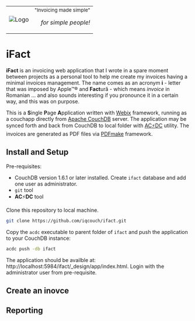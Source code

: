
<table border="0">
  <tr>
    <td>
    <img src="https://github.com/iqcouch/ifact/blob/master/Logo.png" alt="Logo"></img>
    </td>
    <td>
    <small>"Invoicing made simple"</small>  <br/><p align="right"><em>for simple people!</em></p>
    </td>
  </tr>
</table>


# iFact

**iFact** is an invoicing web application that I wrote in a spare moment between projects as a personal tool to help me create my invoices having a minimal invoices management.
The name comes as an acronym **i** - letter that was imposed by Apple&trade;&reg; and **Fact**ură - which means _invoice_ in Romanian ... and also sounds interesting if you pronounce it in a certain way, and this was on purpose.

This is a **S**ingle **P**age **A**pplication written with [Webix](https://webix.com/) framework, running as a couchapp directly
from [Apache CouchDB](http://couchdb.apache.org/) server. The application
may be synced forth and back from CouchDB to local folder with [AC:zap:DC](https://github.com/iqcouch/acdc) utility.
The invoices are generated as PDF files via [PDFmake](http://pdfmake.org/) framework.

## Install and Setup

Pre-requisites:

* CouchDB version 1.6.1 or later installed. Create `ifact` database and add one user as administrator.
* `git` tool
* **AC**:zap:**DC** tool

Clone this repository to local machine.

```bash
git clone https://github.com/iqcouch/ifact.git
```

Copy the `acdc` executable to parent folder of `ifact` and push the application to your CouchDB instance:

```bash
acdc push -db ifact
```

The application should be availble at: http://localhost:5984/ifact/_design/app/index.html. Login with the administrator user from pre-requisite.

## Create an inovce

## Reporting

